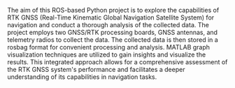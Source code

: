 The aim of this ROS-based Python project is to explore the capabilities of RTK GNSS (Real-Time Kinematic Global Navigation Satellite System) for navigation and conduct a thorough analysis of the collected data. The project employs two GNSS/RTK processing boards, GNSS antennas, and telemetry radios to collect the data. The collected data is then stored in a rosbag format for convenient processing and analysis. MATLAB graph visualization techniques are utilized to gain insights and visualize the results. This integrated approach allows for a comprehensive assessment of the RTK GNSS system's performance and facilitates a deeper understanding of its capabilities in navigation tasks.
